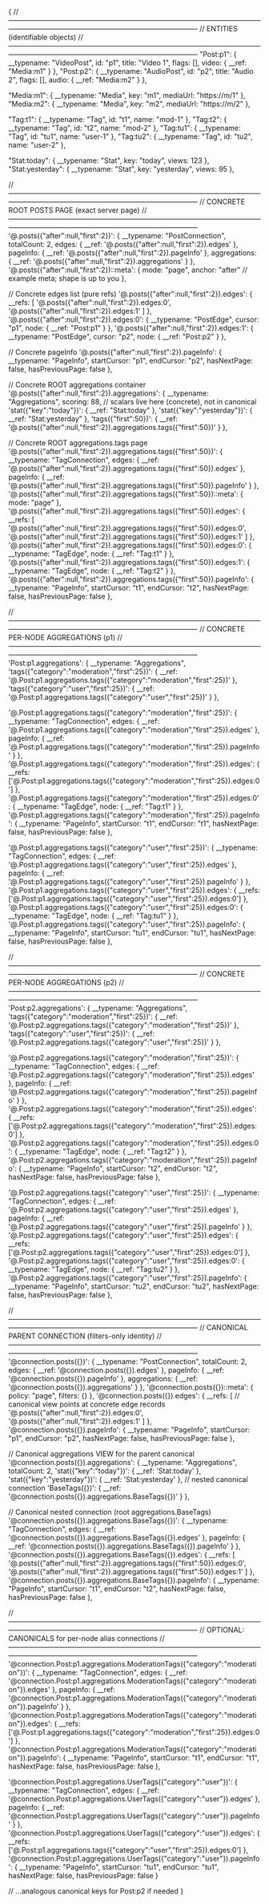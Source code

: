 {
  // ———————————————————————————————————————————————————————————————
  // ENTITIES (identifiable objects)
  // ———————————————————————————————————————————————————————————————
  "Post:p1": { __typename: "VideoPost", id: "p1", title: "Video 1", flags: [], video: { __ref: "Media:m1" } },
  "Post:p2": { __typename: "AudioPost", id: "p2", title: "Audio 2", flags: [], audio: { __ref: "Media:m2" } },

  "Media:m1": { __typename: "Media", key: "m1", mediaUrl: "https://m/1" },
  "Media:m2": { __typename: "Media", key: "m2", mediaUrl: "https://m/2" },

  "Tag:t1":  { __typename: "Tag", id: "t1",  name: "mod-1" },
  "Tag:t2":  { __typename: "Tag", id: "t2",  name: "mod-2" },
  "Tag:tu1": { __typename: "Tag", id: "tu1", name: "user-1" },
  "Tag:tu2": { __typename: "Tag", id: "tu2", name: "user-2" },

  "Stat:today":     { __typename: "Stat", key: "today",     views: 123 },
  "Stat:yesterday": { __typename: "Stat", key: "yesterday", views: 95 },

  // ———————————————————————————————————————————————————————————————
  // CONCRETE ROOT POSTS PAGE (exact server page)
  // ———————————————————————————————————————————————————————————————
  '@.posts({"after":null,"first":2})': {
    __typename: "PostConnection",
    totalCount: 2,
    edges:     { __ref: '@.posts({"after":null,"first":2}).edges' },
    pageInfo:  { __ref: '@.posts({"after":null,"first":2}).pageInfo' },
    aggregations: { __ref: '@.posts({"after":null,"first":2}).aggregations' }
  },
  '@.posts({"after":null,"first":2})::meta': {
    mode: "page", anchor: "after" // example meta; shape is up to you
  },

  // Concrete edges list (pure refs)
  '@.posts({"after":null,"first":2}).edges': {
    __refs: [
      '@.posts({"after":null,"first":2}).edges:0',
      '@.posts({"after":null,"first":2}).edges:1'
    ]
  },
  '@.posts({"after":null,"first":2}).edges:0': {
    __typename: "PostEdge", cursor: "p1", node: { __ref: "Post:p1" }
  },
  '@.posts({"after":null,"first":2}).edges:1': {
    __typename: "PostEdge", cursor: "p2", node: { __ref: "Post:p2" }
  },

  // Concrete pageInfo
  '@.posts({"after":null,"first":2}).pageInfo': {
    __typename: "PageInfo",
    startCursor: "p1",
    endCursor:   "p2",
    hasNextPage: false,
    hasPreviousPage: false
  },

  // Concrete ROOT aggregations container
  '@.posts({"after":null,"first":2}).aggregations': {
    __typename: "Aggregations",
    scoring: 88, // scalars live here (concrete), not in canonical
    'stat({"key":"today"})':     { __ref: "Stat:today" },
    'stat({"key":"yesterday"})': { __ref: "Stat:yesterday" },
    'tags({"first":50})': {
      __ref: '@.posts({"after":null,"first":2}).aggregations.tags({"first":50})'
    }
  },

  // Concrete ROOT aggregations.tags page
  '@.posts({"after":null,"first":2}).aggregations.tags({"first":50})': {
    __typename: "TagConnection",
    edges:    { __ref: '@.posts({"after":null,"first":2}).aggregations.tags({"first":50}).edges' },
    pageInfo: { __ref: '@.posts({"after":null,"first":2}).aggregations.tags({"first":50}).pageInfo' }
  },
  '@.posts({"after":null,"first":2}).aggregations.tags({"first":50})::meta': {
    mode: "page"
  },
  '@.posts({"after":null,"first":2}).aggregations.tags({"first":50}).edges': {
    __refs: [
      '@.posts({"after":null,"first":2}).aggregations.tags({"first":50}).edges:0',
      '@.posts({"after":null,"first":2}).aggregations.tags({"first":50}).edges:1'
    ]
  },
  '@.posts({"after":null,"first":2}).aggregations.tags({"first":50}).edges:0': {
    __typename: "TagEdge", node: { __ref: "Tag:t1" }
  },
  '@.posts({"after":null,"first":2}).aggregations.tags({"first":50}).edges:1': {
    __typename: "TagEdge", node: { __ref: "Tag:t2" }
  },
  '@.posts({"after":null,"first":2}).aggregations.tags({"first":50}).pageInfo': {
    __typename: "PageInfo",
    startCursor: "t1",
    endCursor:   "t2",
    hasNextPage: false,
    hasPreviousPage: false
  },

  // ———————————————————————————————————————————————————————————————
  // CONCRETE PER-NODE AGGREGATIONS (p1)
  // ———————————————————————————————————————————————————————————————
  'Post:p1.aggregations': {
    __typename: "Aggregations",
    'tags({"category":"moderation","first":25})': {
      __ref: '@.Post:p1.aggregations.tags({"category":"moderation","first":25})'
    },
    'tags({"category":"user","first":25})': {
      __ref: '@.Post:p1.aggregations.tags({"category":"user","first":25})'
    }
  },

  '@.Post:p1.aggregations.tags({"category":"moderation","first":25})': {
    __typename: "TagConnection",
    edges:    { __ref: '@.Post:p1.aggregations.tags({"category":"moderation","first":25}).edges' },
    pageInfo: { __ref: '@.Post:p1.aggregations.tags({"category":"moderation","first":25}).pageInfo' }
  },
  '@.Post:p1.aggregations.tags({"category":"moderation","first":25}).edges': {
    __refs: ['@.Post:p1.aggregations.tags({"category":"moderation","first":25}).edges:0']
  },
  '@.Post:p1.aggregations.tags({"category":"moderation","first":25}).edges:0': {
    __typename: "TagEdge", node: { __ref: "Tag:t1" }
  },
  '@.Post:p1.aggregations.tags({"category":"moderation","first":25}).pageInfo': {
    __typename: "PageInfo",
    startCursor: "t1",
    endCursor:   "t1",
    hasNextPage: false,
    hasPreviousPage: false
  },

  '@.Post:p1.aggregations.tags({"category":"user","first":25})': {
    __typename: "TagConnection",
    edges:    { __ref: '@.Post:p1.aggregations.tags({"category":"user","first":25}).edges' },
    pageInfo: { __ref: '@.Post:p1.aggregations.tags({"category":"user","first":25}).pageInfo' }
  },
  '@.Post:p1.aggregations.tags({"category":"user","first":25}).edges': {
    __refs: ['@.Post:p1.aggregations.tags({"category":"user","first":25}).edges:0']
  },
  '@.Post:p1.aggregations.tags({"category":"user","first":25}).edges:0': {
    __typename: "TagEdge", node: { __ref: "Tag:tu1" }
  },
  '@.Post:p1.aggregations.tags({"category":"user","first":25}).pageInfo': {
    __typename: "PageInfo",
    startCursor: "tu1",
    endCursor:   "tu1",
    hasNextPage: false,
    hasPreviousPage: false
  },

  // ———————————————————————————————————————————————————————————————
  // CONCRETE PER-NODE AGGREGATIONS (p2)
  // ———————————————————————————————————————————————————————————————
  'Post:p2.aggregations': {
    __typename: "Aggregations",
    'tags({"category":"moderation","first":25})': {
      __ref: '@.Post:p2.aggregations.tags({"category":"moderation","first":25})'
    },
    'tags({"category":"user","first":25})': {
      __ref: '@.Post:p2.aggregations.tags({"category":"user","first":25})'
    }
  },

  '@.Post:p2.aggregations.tags({"category":"moderation","first":25})': {
    __typename: "TagConnection",
    edges:    { __ref: '@.Post:p2.aggregations.tags({"category":"moderation","first":25}).edges' },
    pageInfo: { __ref: '@.Post:p2.aggregations.tags({"category":"moderation","first":25}).pageInfo' }
  },
  '@.Post:p2.aggregations.tags({"category":"moderation","first":25}).edges': {
    __refs: ['@.Post:p2.aggregations.tags({"category":"moderation","first":25}).edges:0']
  },
  '@.Post:p2.aggregations.tags({"category":"moderation","first":25}).edges:0': {
    __typename: "TagEdge", node: { __ref: "Tag:t2" }
  },
  '@.Post:p2.aggregations.tags({"category":"moderation","first":25}).pageInfo': {
    __typename: "PageInfo",
    startCursor: "t2",
    endCursor:   "t2",
    hasNextPage: false,
    hasPreviousPage: false
  },

  '@.Post:p2.aggregations.tags({"category":"user","first":25})': {
    __typename: "TagConnection",
    edges:    { __ref: '@.Post:p2.aggregations.tags({"category":"user","first":25}).edges' },
    pageInfo: { __ref: '@.Post:p2.aggregations.tags({"category":"user","first":25}).pageInfo' }
  },
  '@.Post:p2.aggregations.tags({"category":"user","first":25}).edges': {
    __refs: ['@.Post:p2.aggregations.tags({"category":"user","first":25}).edges:0']
  },
  '@.Post:p2.aggregations.tags({"category":"user","first":25}).edges:0': {
    __typename: "TagEdge", node: { __ref: "Tag:tu2" }
  },
  '@.Post:p2.aggregations.tags({"category":"user","first":25}).pageInfo': {
    __typename: "PageInfo",
    startCursor: "tu2",
    endCursor:   "tu2",
    hasNextPage: false,
    hasPreviousPage: false
  },

  // ———————————————————————————————————————————————————————————————
  // CANONICAL PARENT CONNECTION (filters-only identity)
  // ———————————————————————————————————————————————————————————————
  '@connection.posts({})': {
    __typename: "PostConnection",
    totalCount: 2,
    edges:     { __ref: '@connection.posts({}).edges' },
    pageInfo:  { __ref: '@connection.posts({}).pageInfo' },
    aggregations: { __ref: '@connection.posts({}).aggregations' }
  },
  '@connection.posts({})::meta': {
    policy: "page", filters: {}
  },
  '@connection.posts({}).edges': {
    __refs: [
      // canonical view points at concrete edge records
      '@.posts({"after":null,"first":2}).edges:0',
      '@.posts({"after":null,"first":2}).edges:1'
    ]
  },
  '@connection.posts({}).pageInfo': {
    __typename: "PageInfo",
    startCursor: "p1",
    endCursor:   "p2",
    hasNextPage: false,
    hasPreviousPage: false
  },

  // Canonical aggregations VIEW for the parent canonical
  '@connection.posts({}).aggregations': {
    __typename: "Aggregations",
    totalCount: 2,
    'stat({"key":"today"})':     { __ref: 'Stat:today' },
    'stat({"key":"yesterday"})': { __ref: 'Stat:yesterday' },
    // nested canonical connection
    'BaseTags({})': { __ref: '@connection.posts({}).aggregations.BaseTags({})' }
  },

  // Canonical nested connection (root aggregations.BaseTags)
  '@connection.posts({}).aggregations.BaseTags({})': {
    __typename: "TagConnection",
    edges:    { __ref: '@connection.posts({}).aggregations.BaseTags({}).edges' },
    pageInfo: { __ref: '@connection.posts({}).aggregations.BaseTags({}).pageInfo' }
  },
  '@connection.posts({}).aggregations.BaseTags({}).edges': {
    __refs: [
      '@.posts({"after":null,"first":2}).aggregations.tags({"first":50}).edges:0',
      '@.posts({"after":null,"first":2}).aggregations.tags({"first":50}).edges:1'
    ]
  },
  '@connection.posts({}).aggregations.BaseTags({}).pageInfo': {
    __typename: "PageInfo",
    startCursor: "t1",
    endCursor:   "t2",
    hasNextPage: false,
    hasPreviousPage: false
  },

  // ———————————————————————————————————————————————————————————————
  // OPTIONAL: CANONICALS for per-node alias connections
  // ———————————————————————————————————————————————————————————————
  '@connection.Post:p1.aggregations.ModerationTags({"category":"moderation"})': {
    __typename: "TagConnection",
    edges:    { __ref: '@connection.Post:p1.aggregations.ModerationTags({"category":"moderation"}).edges' },
    pageInfo: { __ref: '@connection.Post:p1.aggregations.ModerationTags({"category":"moderation"}).pageInfo' }
  },
  '@connection.Post:p1.aggregations.ModerationTags({"category":"moderation"}).edges': {
    __refs: ['@.Post:p1.aggregations.tags({"category":"moderation","first":25}).edges:0']
  },
  '@connection.Post:p1.aggregations.ModerationTags({"category":"moderation"}).pageInfo': {
    __typename: "PageInfo",
    startCursor: "t1",
    endCursor:   "t1",
    hasNextPage: false,
    hasPreviousPage: false
  },

  '@connection.Post:p1.aggregations.UserTags({"category":"user"})': {
    __typename: "TagConnection",
    edges:    { __ref: '@connection.Post:p1.aggregations.UserTags({"category":"user"}).edges' },
    pageInfo: { __ref: '@connection.Post:p1.aggregations.UserTags({"category":"user"}).pageInfo' }
  },
  '@connection.Post:p1.aggregations.UserTags({"category":"user"}).edges': {
    __refs: ['@.Post:p1.aggregations.tags({"category":"user","first":25}).edges:0']
  },
  '@connection.Post:p1.aggregations.UserTags({"category":"user"}).pageInfo': {
    __typename: "PageInfo",
    startCursor: "tu1",
    endCursor:   "tu1",
    hasNextPage: false,
    hasPreviousPage: false
  }

  // …analogous canonical keys for Post:p2 if needed
}
